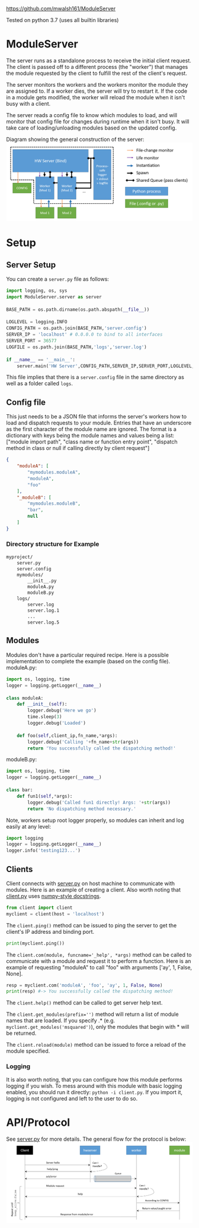 https://github.com/mwalsh161/ModuleServer

Tested on python 3.7 (uses all builtin libraries)

# ModuleServer
The server runs as a standalone process to receive the initial client request.
The client is passed off to a different process (the "worker") that manages the module requested by the client to fulfill the rest of the client's request.

The server monitors the workers and the workers monitor the module they are assigned to.
If a worker dies, the server will try to restart it.
If the code in a module gets modified, the worker will reload the module when it isn't busy with a client.

The server reads a config file to know which modules to load, and will monitor that config file for changes during runtime when it isn't busy.
It will take care of loading/unloading modules based on the updated config.

Diagram showing the general construction of the server:
![structure](docs/structure.png)

# Setup
## Server Setup
You can create a `server.py` file as follows:
```python
import logging, os, sys
import ModuleServer.server as server

BASE_PATH = os.path.dirname(os.path.abspath(__file__))

LOGLEVEL = logging.INFO
CONFIG_PATH = os.path.join(BASE_PATH,'server.config')
SERVER_IP = 'localhost' # 0.0.0.0 to bind to all interfaces
SERVER_PORT = 36577
LOGFILE = os.path.join(BASE_PATH,'logs','server.log')

if __name__ == '__main__':
    server.main('HW Server',CONFIG_PATH,SERVER_IP,SERVER_PORT,LOGLEVEL,LOGFILE)
```
This file implies that there is a `server.config` file in the same directory as well as a folder called `logs`.

## Config file
This just needs to be a JSON file that informs the server's workers how to load and dispatch requests to your module.
Entries that have an underscore as the first character of the module name are ignored.
The format is a dictionary with keys being the module names and values being a list: \["module import path", "class name or function entry point", "dispatch method in class or null if calling directly by client request"\]
```json
{
    "moduleA": [
        "mymodules.moduleA",
        "moduleA",
        "foo"
    ],
    "_moduleB": [
        "mymodules.moduleB",
        "bar",
        null
    ]
}
```
### Directory structure for Example
```
myproject/
    server.py
    server.config
    mymodules/
        __init__.py
        moduleA.py
        moduleB.py
    logs/
        server.log
        server.log.1
        ...
        server.log.5
```

## Modules
Modules don't have a particular required recipe. Here is a possible implementation to complete the example (based on the config file).
moduleA.py:
```python
import os, logging, time
logger = logging.getLogger(__name__)

class moduleA:
    def __init__(self):
        logger.debug('Here we go')
        time.sleep(3)
        logger.debug('Loaded')

    def foo(self,client_ip,fn_name,*args):
        logger.debug('Calling '+fn_name+str(args))
        return 'You successfully called the dispatching method!'
```
moduleB.py:
```python
import os, logging, time
logger = logging.getLogger(__name__)

class bar:
    def fun1(self,*args):
        logger.debug('Called fun1 directly! Args: '+str(args))
        return 'No dispatching method necessary.'
```

Note, workers setup root logger properly, so modules can inherit and log easily at any level:
```python
import logging
logger = logging.getLogger(__name__)
logger.info('testing123...')
```

## Clients

Client connects with [server.py]("https://github.com/mwalsh161/ModuleServer/blob/master/server.py" "View on github") on host machine to communicate with modules. Here is an example of creating a client. Also worth noting that [client.py]("https://github.com/mwalsh161/ModuleServer/blob/master/client.py" "View on github") uses [numpy-style docstrings](https://numpydoc.readthedocs.io/en/latest/format.html#import-conventions "See formatting conventions").

```python
from client import client
myclient = client(host = 'localhost')
```

The `client.ping()` method can be issued to ping the server to get the client's IP address and binding port.

```python
print(myclient.ping())
```

The `client.com(module, funcname='_help', *args)` method can be called to communicate with a module and request it to perform a function. Here is an example of requesting "moduleA" to call "foo" with arguments ['ay', 1, False, None].

```python
resp = myclient.com('moduleA', 'foo', 'ay', 1, False, None)
print(resp) #-> You successfully called the dispatching method!
```

The `client.help()` method can be called to get server help text.

The `client.get_modules(prefix='')` method will return a list of module names that are loaded. If you specify .*
(e.g. `myclient.get_modules('msquared')`), only the modules that begin with * will be returned.

The `client.reload(module)` method can be issued to force a reload of the module specified.

### Logging
It is also worth noting, that you can configure how this module performs logging if you wish.
To mess around with this module with basic logging enabled, you should run it directly: `python -i client.py`.
If you import it, logging is not configured and left to the user to do so.

# API/Protocol
See [server.py](server.py) for more details. The general flow for the protocol is below:
![protocol](docs/protocol.png)
